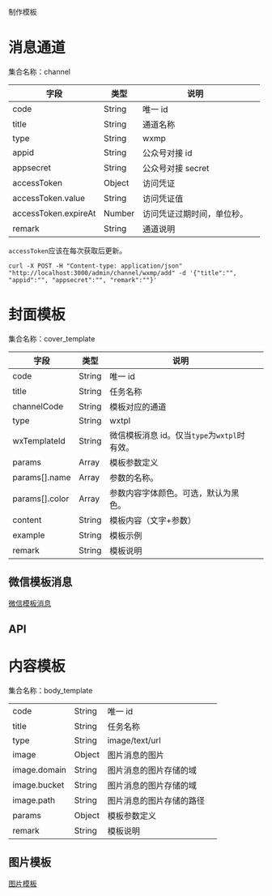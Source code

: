 制作模板

# 消息通道

集合名称：channel

| 字段                 | 类型   | 说明                       |     |
| -------------------- | ------ | -------------------------- | --- |
| code                 | String | 唯一 id                    |     |
| title                | String | 通道名称                   |     |
| type                 | String | wxmp                       |     |
| appid                | String | 公众号对接 id              |     |
| appsecret            | String | 公众号对接 secret          |     |
| accessToken          | Object | 访问凭证                   |     |
| accessToken.value    | String | 访问凭证值                 |     |
| accessToken.expireAt | Number | 访问凭证过期时间，单位秒。 |     |
| remark               | String | 通道说明                   |     |

`accessToken`应该在每次获取后更新。

```
curl -X POST -H "Content-type: application/json" "http://localhost:3000/admin/channel/wxmp/add" -d '{"title":"", "appid":"", "appsecret":"", "remark":""}'
```

# 封面模板

集合名称：cover_template

| 字段           | 类型   | 说明                                         |     |
| -------------- | ------ | -------------------------------------------- | --- |
| code           | String | 唯一 id                                      |     |
| title          | String | 任务名称                                     |     |
| channelCode    | String | 模板对应的通道                               |     |
| type           | String | wxtpl                                        |     |
| wxTemplateId   | String | 微信模板消息 id。仅当`type`为`wxtpl`时有效。 |     |
| params         | Array  | 模板参数定义                                 |     |
| params[].name  | Array  | 参数的名称。                                 |     |
| params[].color | Array  | 参数内容字体颜色。可选，默认为黑色。         |     |
| content        | String | 模板内容（文字+参数）                        |     |
| example        | String | 模板示例                                     |     |
| remark         | String | 模板说明                                     |     |

## 微信模板消息

[微信模板消息](微信模板消息.md)

## API

# 内容模板

集合名称：body_template

|              |        |                          |     |
| ------------ | ------ | ------------------------ | --- |
| code         | String | 唯一 id                  |     |
| title        | String | 任务名称                 |     |
| type         | String | image/text/url           |     |
| image        | Object | 图片消息的图片           |     |
| image.domain | String | 图片消息的图片存储的域   |     |
| image.bucket | String | 图片消息的图片存储的域   |     |
| image.path   | String | 图片消息的图片存储的路径 |     |
| params       | Object | 模板参数定义             |     |
| remark       | String | 模板说明                 |     |

## 图片模板

[图片模板](图片消息模板.md)
